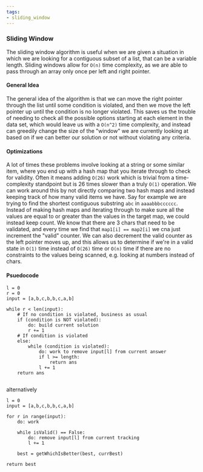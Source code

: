 ```yaml
---
tags:
- sliding_window
---
```

### Sliding Window

The sliding window algorithm is useful when we are given a situation in which we are looking for a contiguous subset of a list, that can be a variable length. Sliding windows allow for `O(n)` time complexity, as we are able to pass through an array only once per left and right pointer.

#### General Idea
The general idea of the algorithm is that we can move the right pointer through the list until some condition is violated, and then we move the left pointer up until the condition is no longer violated. This saves us the trouble of needing to check all the possible options starting at each element in the data set, which would leave us with a `O(n^2)` time complexity, and instead can greedily change the size of the "window" we are currently looking at based on if we can better our solution or not without violating any criteria. 

#### Optimizations
A lot of times these problems involve looking at a string or some similar item, where you end up with a hash map that you iterate through to check for validity. Often it means adding `O(26)` work which is trivial from a time-complexity standpoint but is 26 times slower than a truly `O(1)` operation. 
We can work around this by not directly comparing two hash maps and instead keeping track of how many valid items we have.
Say for example we are trying to find the shortest contiguous substring `abc` in `aaaabbbcccccc`. Instead of making hash maps and iterating through to make sure all the values are equal to or greater than the values in the target map, we could instead keep count. We know that there are 3 chars that need to be validated, and every time we find that `map1[i] == map2[i]` we cna just increment the "valid" counter. We can also decrement the valid counter as the left pointer moves up, and this allows us to determine if we're in a valid state in `O(1)` time instead of `O(26)` time or `O(n)` time if there are no constraints to the values being scanned, e.g. looking at numbers instead of chars. 

#### Psuedocode
```
l = 0
r = 0
input = [a,b,c,b,b,c,a,b]

while r < len(input):
    # If no condition is violated, business as usual
    if (condition is NOT violated):
        do: build current solution 
        r += 1
    # If condition is violated
    else:
        while (condition is violated):
            do: work to remove input[l] from current answer
            if l >= length:
                return ans 
            l += 1
    return ans
    
```
alternatively
```
l = 0
input = [a,b,c,b,b,c,a,b]

for r in range(input):
    do: work

    while isValid() == False:
        do: remove input[l] from current tracking 
        l += 1

    best = getWhichIsBetter(best, currBest)

return best
```